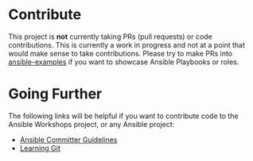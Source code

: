 # Contribute

This project is **not** currently taking PRs (pull requests) or code contributions.  This is currently a work in progress and not at a point that would make sense to take contributions.  Please try to make PRs into [ansible-examples](https://github.com/ansible/ansible-examples) if you want to showcase Ansible Playbooks or roles.

# Going Further

The following links will be helpful if you want to contribute code to the Ansible Workshops project, or any Ansible project:
- [Ansible Committer Guidelines](http://docs.ansible.com/ansible/latest/committer_guidelines.html)
- [Learning Git](https://git-scm.com/book/en/v2)

